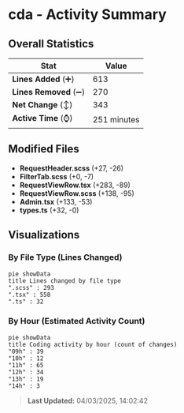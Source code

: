 # cda - Activity Summary 

## Overall Statistics

| Stat                   | Value                                                             |
| ---------------------- | ----------------------------------------------------------------- |
| **Lines Added** (➕)   | 613                                          |
| **Lines Removed** (➖) | 270                                        |
| **Net Change** (↕)    | 343                |
| **Active Time** (⌚)   | 251 minutes |


## Modified Files
- **RequestHeader.scss** (+27, -26)
- **FilterTab.scss** (+0, -7)
- **RequestViewRow.tsx** (+283, -89)
- **RequestViewRow.scss** (+138, -95)
- **Admin.tsx** (+133, -53)
- **types.ts** (+32, -0)

## Visualizations

### By File Type (Lines Changed)

```mermaid
pie showData
title Lines changed by file type
".scss" : 293
".tsx" : 558
".ts" : 32
```

### By Hour (Estimated Activity Count)

```mermaid
pie showData
title Coding activity by hour (count of changes)
"09h" : 39
"10h" : 12
"11h" : 65
"12h" : 34
"13h" : 19
"14h" : 3
```


> **Last Updated:** 04/03/2025, 14:02:42
